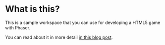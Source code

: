 # What is this?

This is a sample workspace that you can use for developing a HTML5 game with Phaser.

You can read about it in more detail [in this blog post](http://www.stephencookdev.co.uk/game-development-with-phaser/).
